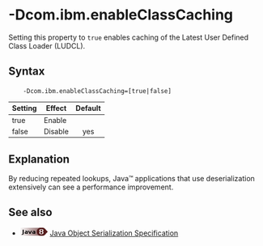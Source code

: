<!--
* Copyright (c) 2017, 2019 IBM Corp. and others
*
* This program and the accompanying materials are made
* available under the terms of the Eclipse Public License 2.0
* which accompanies this distribution and is available at
* https://www.eclipse.org/legal/epl-2.0/ or the Apache
* License, Version 2.0 which accompanies this distribution and
* is available at https://www.apache.org/licenses/LICENSE-2.0.
*
* This Source Code may also be made available under the
* following Secondary Licenses when the conditions for such
* availability set forth in the Eclipse Public License, v. 2.0
* are satisfied: GNU General Public License, version 2 with
* the GNU Classpath Exception [1] and GNU General Public
* License, version 2 with the OpenJDK Assembly Exception [2].
*
* [1] https://www.gnu.org/software/classpath/license.html
* [2] http://openjdk.java.net/legal/assembly-exception.html
*
* SPDX-License-Identifier: EPL-2.0 OR Apache-2.0 OR GPL-2.0 WITH
* Classpath-exception-2.0 OR LicenseRef-GPL-2.0 WITH Assembly-exception
-->

# -Dcom.ibm.enableClassCaching

Setting this property to `true` enables caching of the Latest User Defined Class Loader (LUDCL).

## Syntax

        -Dcom.ibm.enableClassCaching=[true|false]

| Setting      | Effect  | Default                                                                            |
|--------------|---------|:----------------------------------------------------------------------------------:|
| true         | Enable  |                                                                                    |
| false        | Disable | <i class="fa fa-check" aria-hidden="true"></i><span class="sr-only">yes</span> |

## Explanation

By reducing repeated lookups, Java&trade; applications that use deserialization extensively can see a performance improvement.

## See also

- ![Start of content that applies only to Java 8 (LTS)](cr/java8.png) [Java Object Serialization Specification](https://docs.oracle.com/javase/8/docs/platform/serialization/spec/serialTOC.html)


<!-- ==== END OF TOPIC ==== dcomibmenableclasscaching.md ==== -->
